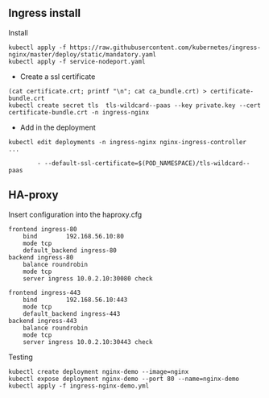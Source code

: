## Ingress install

Install
```
kubectl apply -f https://raw.githubusercontent.com/kubernetes/ingress-nginx/master/deploy/static/mandatory.yaml
kubectl apply -f service-nodeport.yaml
```

* Create a ssl certificate

```
(cat certificate.crt; printf "\n"; cat ca_bundle.crt) > certificate-bundle.crt
kubectl create secret tls  tls-wildcard--paas --key private.key --cert certificate-bundle.crt -n ingress-nginx
```

* Add in the deployment 

```
kubectl edit deployments -n ingress-nginx nginx-ingress-controller
...

        - --default-ssl-certificate=$(POD_NAMESPACE)/tls-wildcard--paas
```

## HA-proxy


Insert configuration into the haproxy.cfg

```
frontend ingress-80
    bind        192.168.56.10:80
    mode tcp
    default_backend ingress-80
backend ingress-80
    balance roundrobin
    mode tcp
    server ingress 10.0.2.10:30080 check

frontend ingress-443
    bind        192.168.56.10:443
    mode tcp
    default_backend ingress-443
backend ingress-443
    balance roundrobin
    mode tcp
    server ingress 10.0.2.10:30443 check
```


Testing

```
kubectl create deployment nginx-demo --image=nginx
kubectl expose deployment nginx-demo --port 80 --name=nginx-demo
kubectl apply -f ingress-nginx-demo.yml
```
